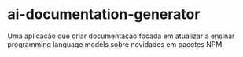# ai-documentation-generator
Uma aplicação que criar documentacao focada em atualizar a ensinar programming language models sobre novidades em pacotes NPM.
